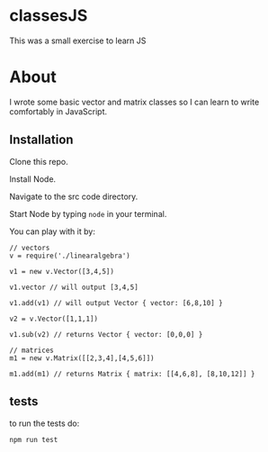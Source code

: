 # classesJS
This was a small exercise to learn JS

# About
I wrote some basic vector and matrix classes so I can learn to write comfortably in JavaScript.

## Installation
Clone this repo.

Install Node.

Navigate to the src code directory.

Start Node by typing `node` in your terminal.

You can play with it by:

```
// vectors
v = require('./linearalgebra')

v1 = new v.Vector([3,4,5])

v1.vector // will output [3,4,5]

v1.add(v1) // will output Vector { vector: [6,8,10] }

v2 = v.Vector([1,1,1])

v1.sub(v2) // returns Vector { vector: [0,0,0] }

// matrices
m1 = new v.Matrix([[2,3,4],[4,5,6]])

m1.add(m1) // returns Matrix { matrix: [[4,6,8], [8,10,12]] }
```

## tests
to run the tests do:
```
npm run test
```

